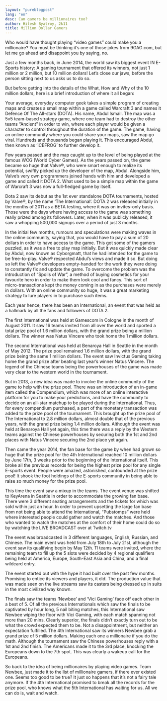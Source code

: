 ```yaml
---
layout: "pureblogpost"
lang: "en"
desc: Can gamers be millionaires too?
author: Hitesh Byatroy, 2k11
title: Million Dollar Gamers 
--- 
```

Who would have thought playing “video games” could make you a millionaire? You must be thinking it’s one of those jokes from 9GAG.com, but let me go ahead and disappoint you by saying, no.

Just a few months back, in June 2014, the world saw its biggest event IN E-Sports history: A gaming tournament that offered its winners, not just 1 million or 2 million, but 10 million dollars! Let’s close our jaws, before the person sitting next to us asks us to do so.

But before getting into the details of the What, How and Why of the 10 million dollars, here is a brief introduction of where it all began:

Your average, everyday computer geek takes a simple program of creating maps and creates a small map within a game called Warcraft 3 and names it Defence Of The All-stars (DOTA). His name, Abdul Ismail. The map was a 5v5 team-based strategy game, where one team had to destroy the other teams “Ancient” in order to win, where each player would be given a character to control throughout the duration of the game. The game, having an online community where you could share your maps, saw the map go viral. Hundreds and thousands began playing it. This encouraged Abdul, then known as ‘ICEFROG’ to further develop it.

Few years passed and the map caught up to the level of being played at the famous WCG (World Cyber Games). As the years passed on, the game became so huge that Valve®, who were smart enough to realize its potential, swiftly picked up the developer of the map, Abdul. Alongside him, Valve’s very own programmers joined hands with him and developed a game and called it DOTA 2. What used to be a simple map within the game of Warcraft 3 was now a full-fledged game by itself.

Dota 2 saw its debut as the 1st ever standalone DOTA tournaments, hosted by Valve®, by the name  ‘The International’. DOTA 2 was released initially in the months of 2011 as a BETA testing, where it was on invites-only basis. Those were the days where having access to the game was something really prized among its followers. Later, when it was publicly released, it saw a whopping 500,000 signups over a period of just 3 months.

In the initial few months, rumours and speculations were making waves in the online community, saying that, you would have to pay a sum of 20 dollars in order to have access to the game. This got some of the gamers puzzled, as it was a free to play map initially. But it was quickly made clear by Abdul, now known as Cyborgmatt, that he had intended for the game to be free-to-play. Valve® respected Abdul’s views and made it so. But doing so left the Valve® developers empty-handed for the work they were doing to constantly fix and update the game. To overcome the problem was the introduction of “Spoils of War”, a method of buying cosmetics for your favourite hero in order to make them look cool and fancy. This sort of micro-transactions kept the money coming in as the purchases were merely in dollars. With an online community so huge, it was a great marketing strategy to lure players in to purchase such items.

Each year hence, there has been an International, an event that was held as a hallmark by all the fans and followers of DOTA 2. 

The first International was held at Gamescom in Cologne in the month of August 2011. It saw 16 teams invited from all over the world and sported a total prize pool of 1.6 million dollars, with the grand prize being a million dollars. The winner was Natus Vincere who took home the 1 million dollars.

The second International was held at Benaroya Hall in Seattle in the month of May 2012. The prize pool remained 1.6 million dollars, with the grand prize being the same 1 million dollars. The event saw Invictus Gaming taking home the grand prize after beating last year’s winner Natus Vincere. The legend of the Chinese teams being the powerhouses of the game was made very clear to the western world in the tournament.

But in 2013, a new idea was made to involve the online community of the game to help with the prize pool. There was an introduction of an in-game item called the Compendium, which was more of an online interactive platform for you to make your predictions, and have the community to decide on an all-star matchup to be played during the International. Thus, for every compendium purchased, a part of the monetary transaction was added to the prize pool of the tournament. This brought up the prize pool of The International to 2.8 million dollars, almost double that of the previous years, with the grand prize being 1.4 million dollars. Although the event was held at Benaroya Hall yet again, this time there was a reply by the Western teams against the Chinese powerhouses by securing both the 1st and 2nd places with Natus Vincere securing the 2nd place yet again.

Then came the year 2014, the fan base for the game by when had grown so huge that the prize pool for the 4th International reached 10 million dollars by June 17th, 3 weeks prior to the beginning of the International itself. This broke all the previous records for being the highest prize pool for any single E-sports event. People were amazed, astonished, confounded at the prize pool! It shook the foot holdings of the E-sports community in being able to raise so much money for the prize pool.

This time the event saw a mixup in the teams. The event venue was shifted to KeyArena in Seattle in order to accommodate the growing fan base. There were 3 different seating arrangements and the tickets for which was sold within just an hour. In order to prevent upsetting the large fan base from not being able to attend the International, “Pubstomps” were held where interested people could gather and watch the matches. And those who wanted to watch the matches at the comfort of their home could do so by watching the LIVE BROADCAST over at Twitch.tv

The event was broadcasted in 3 different languages, English, Russian, and Chinese. The main event was held from July 18th to July 21st, although the event saw its qualifying begin by May 12th. 11 teams were invited, where the remaining team to fill up the 5 slots were decided by 4 regional qualifiers being held at America, Europe, South-East Asia and China, and a final wildcard entry.

The event started out with the hype it had built over the past few months. Promising to entice its viewers and players, it did. The production value that was made seen on the live streams saw its casters being dressed up in suits in the most civilized way known.

The finals saw the teams ‘Newbee’ and ‘Vici Gaming’ face off each other in a best of 5. Of all the previous Internationals which saw the finals to be captivated by hour long, 5 nail biting matches, this International saw Newbee wiping the floor with Vici Gaming, with each match spanning not more than 20 mins. Clearly superior, the finals didn’t exactly turn out to be what the crowd expected them to be. Not a disappointment, but neither an expectation fulfilled. The 4th International saw its winners Newbee grab a grand prize of 5 million dollars. Making each one a millionaire if you do the math. Although the tournament saw the Chinese powerhouses reply with a 1st and 2nd finish. The Americans made it to the 3rd place, knocking the Europeans down to the 7th spot. This was clearly a wakeup call for the Europeans.

So back to the idea of being millionaires by playing video games. Team Newbee, just made it to the list of millionaire gamers, if there ever existed one. Seems too good to be true? It just so happens that it’s not a fairy tale anymore. If the 4th International promised to break all the records for the prize pool, who knows what the 5th International has waiting for us. All we can do is, wait and watch. 

